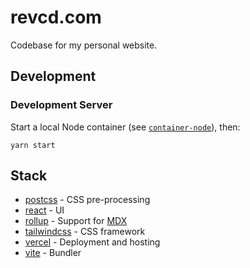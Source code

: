 # revcd.com

Codebase for my personal website.

## Development

### Development Server

Start a local Node container (see [`container-node`](https://github.com/revett/dotfiles/blob/main/.aliases)), then:

```
yarn start
```

## Stack

- [postcss](https://github.com/postcss/postcss) - CSS pre-processing
- [react](https://github.com/facebook/react) - UI
- [rollup](https://github.com/rollup/rollup) - Support for
  [MDX](https://github.com/mdx-js/mdx)
- [tailwindcss](https://github.com/tailwindlabs/tailwindcss) - CSS framework
- [vercel](https://github.com/vercel/vercel) - Deployment and hosting
- [vite](https://github.com/vitejs/vite) - Bundler
